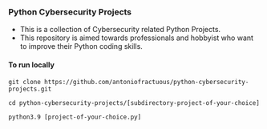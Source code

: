 ### Python Cybersecurity Projects

 - This is a collection of Cybersecurity related Python Projects.
 - This repository is aimed towards professionals and hobbyist who want to improve their Python coding skills.

#### To run locally

`git clone https://github.com/antoniofractuous/python-cybersecurity-projects.git`


`cd python-cybersecurity-projects/[subdirectory-project-of-your-choice]`


`python3.9 [project-of-your-choice.py]`
